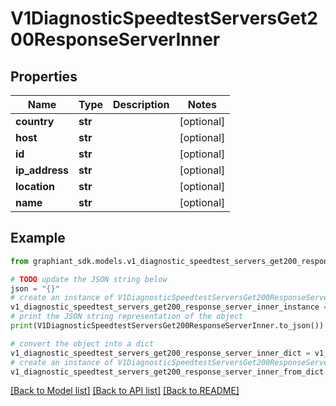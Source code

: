 # V1DiagnosticSpeedtestServersGet200ResponseServerInner


## Properties

Name | Type | Description | Notes
------------ | ------------- | ------------- | -------------
**country** | **str** |  | [optional] 
**host** | **str** |  | [optional] 
**id** | **str** |  | [optional] 
**ip_address** | **str** |  | [optional] 
**location** | **str** |  | [optional] 
**name** | **str** |  | [optional] 

## Example

```python
from graphiant_sdk.models.v1_diagnostic_speedtest_servers_get200_response_server_inner import V1DiagnosticSpeedtestServersGet200ResponseServerInner

# TODO update the JSON string below
json = "{}"
# create an instance of V1DiagnosticSpeedtestServersGet200ResponseServerInner from a JSON string
v1_diagnostic_speedtest_servers_get200_response_server_inner_instance = V1DiagnosticSpeedtestServersGet200ResponseServerInner.from_json(json)
# print the JSON string representation of the object
print(V1DiagnosticSpeedtestServersGet200ResponseServerInner.to_json())

# convert the object into a dict
v1_diagnostic_speedtest_servers_get200_response_server_inner_dict = v1_diagnostic_speedtest_servers_get200_response_server_inner_instance.to_dict()
# create an instance of V1DiagnosticSpeedtestServersGet200ResponseServerInner from a dict
v1_diagnostic_speedtest_servers_get200_response_server_inner_from_dict = V1DiagnosticSpeedtestServersGet200ResponseServerInner.from_dict(v1_diagnostic_speedtest_servers_get200_response_server_inner_dict)
```
[[Back to Model list]](../README.md#documentation-for-models) [[Back to API list]](../README.md#documentation-for-api-endpoints) [[Back to README]](../README.md)


